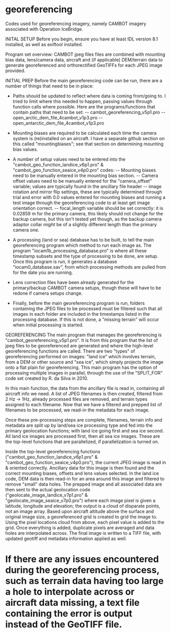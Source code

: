 # georeferencing
Codes used for georeferencing imagery, namely CAMBOT imagery associated with Operation IceBridge.


INITAL SETUP
Before you begin, ensure you have at least IDL version 8.1 installed, as well as exiftool installed.

Program set overview: CAMBOT jpeg files files are combined with mounting bias data, lens/camera data, aircraft and (if applicable) DEM/terrain data to generate georeferenced and orthorectified GeoTIFFs for each JPEG image provided. 



INITIAL PREP
Before the main georeferencing code can be run, there are a number of things that need to be in place: 

- Paths should be updated to reflect where data is coming from/going to. I tried to limit where this needed to happen, passing values through function calls where possible. Here are the programs/functions that contain paths that need to be set:
  -- cambot_georeferencing_v5p1.pro
  -- open_arctic_dem_file_4cambot_v1p3.pro
  -- open_antarctic_dem_file_4cambot_v1p3.pro
  
- Mounting biases are required to be calculated each time the camera system is (re)installed on an aircraft. I have a separate github section on this called "mountingbiases"; see that section on determining mounting bias values.

- A number of setup values need to be entered into the "cambot_geo_function_landice_v6p1.pro" & "cambot_geo_function_seaice_v4p0.pro" codes:
  -- Mounting biases need to be manually entered in the mounting bias section. 
  -- Camera offset values need to be manually entered for the "camera_offset" variable; values are typically found in the ancillary file header
  -- image rotation and mirror flip settings, these are typically determined through trial and error with 0.0 values entered for mounting biases and running a test image through the georeferencing code to at least get image orientation correct. 
  -- focal_length variable should be set correctly: it is 0.02859 m for the primary camera, this likely should not change for the backup camera, but this isn't tested yet though, as the backup camera adaptor collar *might* be of a slightly different length than the primary camera one. 

- A processing (land or sea) database has to be built, to tell the main georeferencing program which method to run each image as. The program "iocam1b_processing_database.pro" is where all these timestamp subsets and the type of processing to be done, are setup. Once this program is run, it generates a database "iocam0_database.sav", from which processing methods are pulled from for the date you are running.

- Lens correction files have been already generated for the primary/backup CAMBOT camera setups, though these will have to be redone if camera setups change.

- Finally, before the main georeferencing program is run, folders containing the JPEG files to be processed must be filtered such that all images in each folder are included in the timestamps listed in the processing database. If this is not done, a "missing terrain" will occur when initial processing is started.


GEOREFERENCING
The main program that manages the georeferencing is "cambot_georeferencing_v5p1.pro". It is from this program that the list of jpeg files to be georeferenced are generated and where the high-level georeferencing functions are called. There are two "types" of georeferencing performed on images: "land ice" which involves terrain, from a DEM or other source and "sea ice", which simply projects the image onto a flat plain for georeferencing. This main program has the option of processing multiple images in parallel, through the use of the "SPLIT_FOR" code set created by R. da Silva in 2010. 

In this main function, the data from the ancillary file is read in, containing all aircraft info we need. A list of JPEG filenames is then created, filtered from 2 Hz -> 1Hz, already processed files are removed, and terrain types assigned to each filename. Now that we have a filtered and prepped list of filenames to be processed, we read-in the metadata for each image. 

Once these pre-processing steps are complete, filenames, terrain info and metadata are split up by land/sea ice processing type and fed into the primary geolocation functions; with land ice going first and sea ice second. All land ice images are processed first, then all sea ice images. These are the top-level functions that are parallelized, if parallelization is turned on.

Inside the top-level georeferencing functions ("cambot_geo_function_landice_v6p1.pro" & "cambot_geo_function_seaice_v4p0.pro"), the current JPEG image is read in & oriented correctly. Ancillary data for this image is then found and the correct mounting biases, offsets and lens values selected. In the land ice code, DEM data is then read-in for an area around this image and filtered to remove "small" data holes. The prepped image and all associated data are then sent to the actual geolocation code ("geolocate_image_landice_v7p1.pro" & "geolocate_image_seaice_v7p0.pro") where each image pixel is given a latitude, longitude and elevation; the output is a cloud of disparate points, not an image array. Based upon aircraft altitude above the surface and original image size, a georeferenced grid is created to grid the image to. Using the pixel locations cloud from above, each pixel value is added to the grid. Once everything is added, duplicate pixels are averaged and data holes are interpolated across. The final image is written to a TIFF file, with updated geotiff and metadata information applied as well.

If there are any issues encountered during the georeferencing process, such as terrain data having too large a hole to interpolate across or aircraft data missing, a text file containing the error is output instead of the GeoTIFF file.
===========================================================================================================
